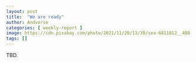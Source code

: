 ```yaml
---
layout: post
title:  "We are ready"
author: Andverse
categories: [ weekly-report ]
image: https://cdn.pixabay.com/photo/2021/11/20/13/30/sea-6811812__480.jpg
tags: []
---
```


TBD.